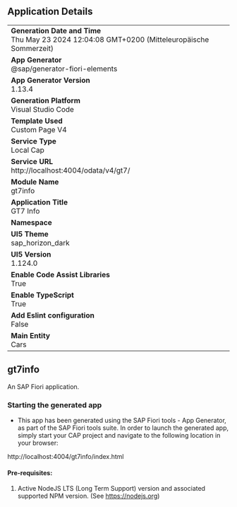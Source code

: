## Application Details
|               |
| ------------- |
|**Generation Date and Time**<br>Thu May 23 2024 12:04:08 GMT+0200 (Mitteleuropäische Sommerzeit)|
|**App Generator**<br>@sap/generator-fiori-elements|
|**App Generator Version**<br>1.13.4|
|**Generation Platform**<br>Visual Studio Code|
|**Template Used**<br>Custom Page V4|
|**Service Type**<br>Local Cap|
|**Service URL**<br>http://localhost:4004/odata/v4/gt7/
|**Module Name**<br>gt7info|
|**Application Title**<br>GT7 Info|
|**Namespace**<br>|
|**UI5 Theme**<br>sap_horizon_dark|
|**UI5 Version**<br>1.124.0|
|**Enable Code Assist Libraries**<br>True|
|**Enable TypeScript**<br>True|
|**Add Eslint configuration**<br>False|
|**Main Entity**<br>Cars|

## gt7info

An SAP Fiori application.

### Starting the generated app

-   This app has been generated using the SAP Fiori tools - App Generator, as part of the SAP Fiori tools suite.  In order to launch the generated app, simply start your CAP project and navigate to the following location in your browser:

http://localhost:4004/gt7info/index.html

#### Pre-requisites:

1. Active NodeJS LTS (Long Term Support) version and associated supported NPM version.  (See https://nodejs.org)



